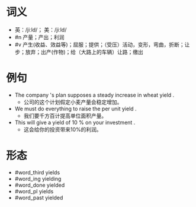 # 词义
- 英：/jiːld/； 美：/jiːld/
- #n 产量；产出；利润
- #v 产生(收益、效益等)；屈服；提供；（受压）活动，变形，弯曲，折断；让步；放弃；出产(作物)；给（大路上的车辆）让路；缴出
# 例句
- The company 's plan supposes a steady increase in wheat yield .
	- 公司的这个计划假定小麦产量会稳定增加。
- We must do everything to raise the per unit yield .
	- 我们要千方百计提高单位面积产量。
- This will give a yield of 10 % on your investment .
	- 这会给你的投资带来10%的利润。
# 形态
- #word_third yields
- #word_ing yielding
- #word_done yielded
- #word_pl yields
- #word_past yielded
